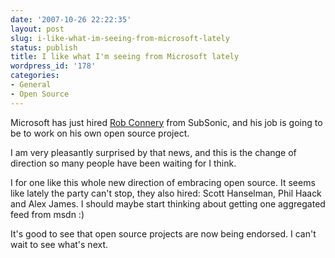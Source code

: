 ```yaml
---
date: '2007-10-26 22:22:35'
layout: post
slug: i-like-what-im-seeing-from-microsoft-lately
status: publish
title: I like what I'm seeing from Microsoft lately
wordpress_id: '178'
categories:
- General
- Open Source
---
```


Microsoft has just hired [Rob Connery](http://blog.wekeroad.com/2007/10/26/microsoft-subsonic-and-me/) from SubSonic, and his job is going to be to work on his own open source project.  

I am very pleasantly surprised by that news, and this is the change of direction so many people have been waiting for I think.   

  

I for one like this whole new direction of embracing open source. It seems like lately the party can't stop, they also hired: Scott Hanselman, Phil Haack and Alex James. I should maybe start thinking about getting one aggregated feed from msdn :)  

  

It's good to see that open source projects are now being endorsed. I can't wait to see what's next. 
